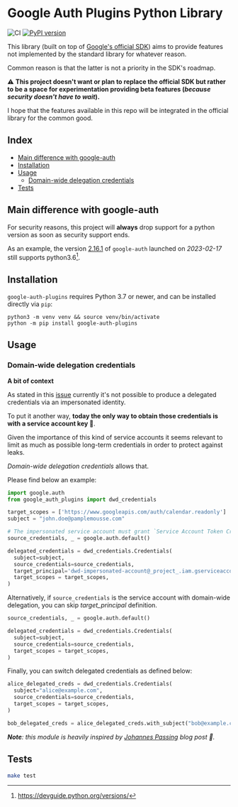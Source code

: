 Google Auth Plugins Python Library
==================================

<!--- @begin-badges@ --->
![CI](https://github.com/LoicSikidi/google-auth-plugins-library-python/workflows/CI/badge.svg)
[![PyPI version](https://badge.fury.io/py/google-auth-plugins.svg)](https://pypi.org/project/google-auth-plugins)
<!--- @end-badges@ --->

This library (built on top of [Google's official SDK](https://github.com/googleapis/google-auth-library-python)) aims to provide features not implemented by the standard library for whatever reason.

Common reason is that the latter is not a priority in the SDK's roadmap.

⚠️ **This project doesn't want or plan to replace the official SDK but rather to be a space for experimentation providing beta features (*because security doesn't have to wait*).**

I hope that the features available in this repo will be integrated in the official library for the common good.

## Index

* [Main difference with google-auth](#main-difference-with-google-auth)
* [Installation](#installation)
* [Usage](#usage)
  * [Domain-wide delegation credentials](#domain-wide-delegation-credentials)
* [Tests](#tests)

## Main difference with google-auth

For security reasons, this project will **always** drop support for a python version as soon as security support ends.

As an example, the version [2.16.1](https://github.com/googleapis/google-auth-library-python/blob/main/CHANGELOG.md#2161-2023-02-17) of `google-auth` launched on *2023-02-17* still supports python3.6[^1].

[^1]: https://devguide.python.org/versions/

## Installation

`google-auth-plugins` requires Python 3.7 or newer, and can be installed directly via `pip`:

```console
python3 -m venv venv && source venv/bin/activate
python -m pip install google-auth-plugins
```

## Usage

### Domain-wide delegation credentials

**A bit of context**

As stated in this [issue](https://github.com/googleapis/google-auth-library-python/issues/930) currently it's not possible to produce a delegated credentials via an impersonated identity. 

To put it another way, **today the only way to obtain those credentials is with a service account key 🤯**.

Given the importance of this kind of service accounts it seems relevant to limit as much as possible long-term credentials in order to protect against leaks.

*Domain-wide delegation credentials* allows that.

Please find below an example:

```python
import google.auth
from google_auth_plugins import dwd_credentials

target_scopes = ['https://www.googleapis.com/auth/calendar.readonly']
subject = "john.doe@pamplemousse.com"

# The impersonated service account must grant `Service Account Token Creator` to the identity represented by source_credentials
source_credentials, _ = google.auth.default()

delegated_credentials = dwd_credentials.Credentials(
  subject=subject,
  source_credentials=source_credentials,
  target_principal='dwd-impersonated-account@_project_.iam.gserviceaccount.com',
  target_scopes = target_scopes,
)
```

Alternatively, if `source_credentials` is the service account with domain-wide delegation, you can skip *target_principal* definition.

```python
source_credentials, _ = google.auth.default()

delegated_credentials = dwd_credentials.Credentials(
  subject=subject,
  source_credentials=source_credentials,
  target_scopes = target_scopes,
)
```

Finally, you can switch delegated credentials as defined below:

```python
alice_delegated_creds = dwd_credentials.Credentials(
  subject="alice@example.com",
  source_credentials=source_credentials,
  target_scopes = target_scopes,
)

bob_delegated_creds = alice_delegated_creds.with_subject("bob@example.com")
```

***Note**: this module is heavily inspired by [Johannes Passing](https://jpassing.com/2022/01/15/using-domain-wide-delegation-on-google-cloud-without-service-account-keys/) blog post 🚀.* 

## Tests

```bash
make test
```
